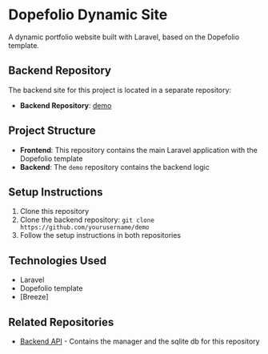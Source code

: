 # Dopefolio Dynamic Site

A dynamic portfolio website built with Laravel, based on the Dopefolio template.

## Backend Repository

The backend site for this project is located in a separate repository:
- **Backend Repository**: [demo](https://github.com/dimis283/demo)

## Project Structure

- **Frontend**: This repository contains the main Laravel application with the Dopefolio template
- **Backend**: The `demo` repository contains the  backend logic

## Setup Instructions

1. Clone this repository
2. Clone the backend repository: `git clone https://github.com/yourusername/demo`
3. Follow the setup instructions in both repositories

## Technologies Used

- Laravel
- Dopefolio template
- [Breeze]

## Related Repositories

- [Backend API](https://github.com/dimis283/demo) - Contains the manager  and the sqlite db for this repository
